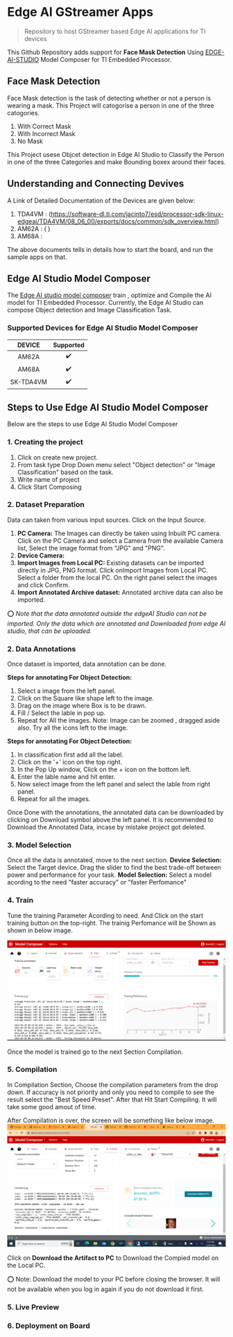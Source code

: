 # Edge AI GStreamer Apps
> Repository to host GStreamer based Edge AI applications for TI devices

This Github Repository adds support for **Face Mask Detection** Using [EDGE-AI-STUDIO](https://www.ti.com/tool/EDGE-AI-STUDIO) Model Composer  for TI Embedded Processor.

## Face Mask Detection
Face Mask detection is the task of detecting whether or not a person is wearing a mask. 
This Project will catogorise a person in one of the three catogories.
1. With Correct Mask
2. With Incorrect Mask
3. No Mask

This Project usese Objcet detection in Edge AI Studio to Classify the Person in one of the three Categories and make Bounding boxex around their faces.

## Understanding and Connecting Devives
A Link of Detailed Documentation of the Devices are given below:
1. TDA4VM : (https://software-dl.ti.com/jacinto7/esd/processor-sdk-linux-edgeai/TDA4VM/08_06_00/exports/docs/common/sdk_overview.html)
2. AM62A  : ( )
3. AM68A  :

The above documents tells in details how to start the board, and run the sample apps on that.

## Edge AI Studio Model Composer
The [Edge AI studio model composer](https://dev.ti.com/modelcomposer/) train , optimize and Compile the AI model for TI Embedded Processor. 
Currently, the Edge AI Studio can compose Object detection and Image Classification Task.

### Supported Devices for Edge AI Studio Model Composer

| **DEVICE**              | **Supported**      |
| :---:                   | :---:              |
| AM62A                   | :heavy_check_mark: |
| AM68A                   | :heavy_check_mark: |
| SK-TDA4VM               | :heavy_check_mark: |

## Steps to Use Edge AI Studio Model Composer
Below are the steps to use Edge AI Studio Model Composer

### 1. Creating the project
1. Click on create new project.
2. From task type Drop Down menu select "Object detection" or "Image Classification" based on the task.
3. Write name of project
4. Click Start Composing

### 2. Dataset Preparation
Data can taken from various input sources. Click on the Input Source.
1. **PC Camera:** The Images can directly be taken using Inbuilt PC camera. Click on the PC Camera and select a Camera from the available Camera list, Select the image format from "JPG" and "PNG".
2. **Device Camera:**
3. **Import Images from Local PC:** Existing datasets can be imported directly in JPG, PNG format. Click onImport Images from Local PC. Select a folder from the local PC. On the right panel select the images and click Confirm.  
4. **Import Annotated Archive dataset:** Annotated archive data can also be imported.

:o: *Note that the data annotated outside the edgeAI Studio can not be imported. Only the data which are annotated and Downloaded from edge AI studio, that can be uploaded.*

### 2. Data Annotations
Once dataset is imported, data annotation can be done.

**Steps for annotating For Object Detection:**
1. Select a image from the left panel.
2. Click on the Square like shape left to the image.
3. Drag on the image where Box is to be drawn.
4. Fill / Select the lable in pop up.
5. Repeat for All the images.
Note: Image can be zoomed , dragged aside also. Try all the icons left to the image.

**Steps for annotating For Object Detection:**
1. In classification first add all the label.
2. Click on the '+' icon on the top right.
3.  In the Pop Up window, Click on the + icon on the bottom left.
4.  Enter the lable name and hit enter.
5.  Now select image from the left panel and select the lable from right panel.
6.  Repeat for all the images.

Once Done with the annotations, the annotated data can be downloaded by clicking on Download symbol above the left panel.
It is recommended to Download the Annotated Data, incase by mistake project got deleted.


### 3. Model Selection
Once all the data is annotated, move to the next section.
**Device Selection:** Select the Target device. Drag the slider to find the best trade-off between power and performance for your task.
**Model Selection:**  Select a model acording to the need "faster accuracy" or "faster Perfomance"

### 4. Train
Tune the training Parameter Acording to need. And Click on the start training button on the top-right.
The trainig Perfomance will be Shown as shown in below image.

![plot](training_log.png)

Once the model is trained go to the next Section Compilation.


### 5. Compilation
In Compilation Section, Choose the compilation parameters from the drop down.
If accuracy is not priority and only you need to compile to see the result select the "Best Speed Preset". 
After that Hit Start Compiling.
It will take some good amout of time.

After Compilation is over, the screen will be something like below image.
![plot](compiled_model.png)

Click on **Download the Artifact to PC** to Download the Compied model on the Local PC.

:o: Note: Download the model to your PC before closing the browser. It will not be available when you log in again if you do not download it first.


### 5. Live Preview


### 6. Deployment on Board



